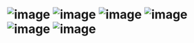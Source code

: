 # ![image](https://img.shields.io/badge/PHP-white?style=for-the-badge&logo=php) ![image](https://img.shields.io/badge/JavaScript-black?style=for-the-badge&logo=javascript) ![image](https://img.shields.io/badge/HTML5-black?style=for-the-badge&logo=html5)  ![image](https://img.shields.io/badge/jQuery-black?style=for-the-badge&logo=jquery) ![image](https://img.shields.io/badge/CSS3-black?style=for-the-badge&logo=css3) ![image](https://img.shields.io/badge/JSON-black?style=for-the-badge&logo=json) 
